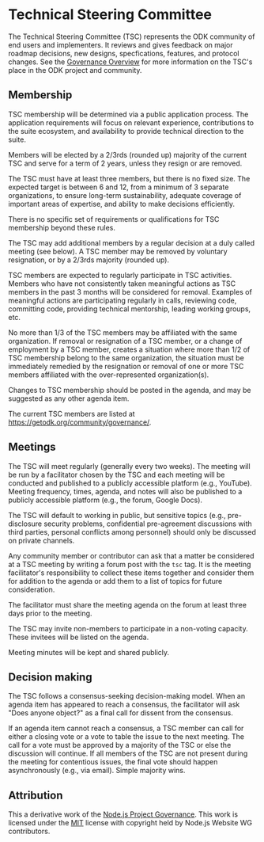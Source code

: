 # Technical Steering Committee

The Technical Steering Committee (TSC) represents the ODK community of end users and implementers. It reviews and gives feedback on major roadmap decisions, new designs, specfications, features, and protocol changes. See the [Governance Overview](README.md) for more information on the TSC's place in the ODK project and community.

## Membership

TSC membership will be determined via a public application process. The application requirements will focus on relevant experience, contributions to the suite ecosystem, and availability to provide technical direction to the suite.

Members will be elected by a 2/3rds (rounded up) majority of the current TSC and serve for a term of 2 years, unless they resign or are removed.

The TSC must have at least three members, but there is no fixed size. The expected target is between 6 and 12, from a minimum of 3 separate organizations, to ensure long-term sustainability, adequate coverage of important areas of expertise, and ability to make decisions efficiently.

There is no specific set of requirements or qualifications for TSC membership beyond these rules.

The TSC may add additional members by a regular decision at a duly called meeting (see below). A TSC member may be removed by voluntary resignation, or by a 2/3rds majority (rounded up).

TSC members are expected to regularly participate in TSC activities. Members who have not consistently taken meaningful actions as TSC members in the past 3 months will be considered for removal. Examples of meaningful actions are participating regularly in calls, reviewing code, committing code, providing technical mentorship, leading working groups, etc.

No more than 1/3 of the TSC members may be affiliated with the same organization. If removal or resignation of a TSC member, or a change of employment by a TSC member, creates a situation where more than 1/2 of TSC membership belong to the same organization, the situation must be immediately remedied by the resignation or removal of one or more TSC members affiliated with the over-represented organization(s).

Changes to TSC membership should be posted in the agenda, and may be suggested as any other agenda item.

The current TSC members are listed at https://getodk.org/community/governance/.

## Meetings

The TSC will meet regularly (generally every two weeks). The meeting will be run by a facilitator chosen by the TSC and each meeting will be conducted and published to a publicly accessible platform (e.g., YouTube). Meeting frequency, times, agenda, and notes will also be published to a publicly accessible platform (e.g., the forum, Google Docs).

The TSC will default to working in public, but sensitive topics (e.g., pre-disclosure security problems, confidential pre-agreement discussions with third parties, personal conflicts among personnel) should only be discussed on private channels.

Any community member or contributor can ask that a matter be considered at a TSC meeting by writing a forum post with the `tsc` tag. It is the meeting facilitator's responsibility to collect these items together and consider them for addition to the agenda or add them to a list of topics for future consideration.

The facilitator must share the meeting agenda on the forum at least three days prior to the meeting.

The TSC may invite non-members to participate in a non-voting capacity. These invitees will be listed on the agenda.

Meeting minutes will be kept and shared publicly.

## Decision making

The TSC follows a consensus-seeking decision-making model. When an agenda item has appeared to reach a consensus, the facilitator will ask "Does anyone object?" as a final call for dissent from the consensus.

If an agenda item cannot reach a consensus, a TSC member can call for either a closing vote or a vote to table the issue to the next meeting. The call for a vote must be approved by a majority of the TSC or else the discussion will continue. If all members of the TSC are not present during the meeting for contentious issues, the final vote should happen asynchronously (e.g., via email). Simple majority wins.

## Attribution

This a derivative work of the [Node.js Project Governance](https://raw.githubusercontent.com/nodejs/nodejs.org/0dd684cf21d278ba8aa178db0a20ebc6d587c58e/locale/en/about/governance.md). This work is licensed under the [MIT](https://opensource.org/licenses/MIT) license with copyright held by Node.js Website WG contributors.
